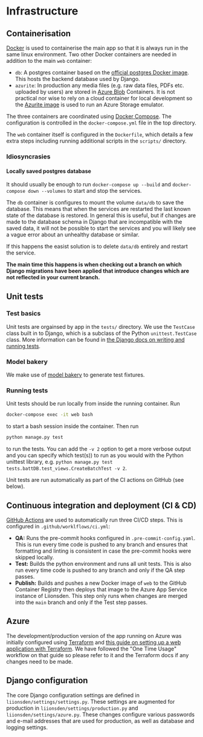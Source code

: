 # Infrastructure

## Containerisation

[Docker](https://www.docker.com/) is used to containerise the main app so that it is
always run in the same linux environment. Two other Docker containers are needed in
addition to the main `web` container:

- `db`: A postgres container based on the [official postgres Docker
  image](https://hub.docker.com/_/postgres). This hosts the backend database used by
  Django.
- `azurite`: In production any media files (e.g. raw data files, PDFs etc. uploaded by
  users) are stored in [Azure
  Blob](https://azure.microsoft.com/en-gb/products/storage/blobs) Containers. It is not  <!-- markdown-link-check-disable-line -->
  practical nor wise to rely on a cloud container for local development so the [Azurite
  image](https://hub.docker.com/_/microsoft-azure-storage-azurite) is used to run an
  Azure Storage emulator.

The three containers are coordinated using [Docker
Compose](https://docs.docker.com/compose/). The configuration is controlled in the
`docker-compose.yml` file in the top directory.

The `web` container itself is configured in the `Dockerfile`, which details a few extra
steps including running additional scripts in the `scripts/` directory.

### Idiosyncrasies

#### Locally saved postgres database

It should usually be enough to run `docker-compose up --build` and `docker-compose down
--volumes` to start and stop the services.

The `db` container is configures to mount the volume `data/db` to save the database.
This means that when the services are restarted the last known state of the database
is restored. In general this is useful, but if changes are made to the database schema
in Django that are incompatible with the saved data, it will not be possible to start
the services and you will likely see a vague error about an unhealthy database or
similar.

If this happens the easist solution is to delete `data/db` entirely and restart the
service.

**The main time this happens is when checking out a branch on which Django migrations
have been applied that introduce changes which are not reflected in your current
branch.**

## Unit tests

### Test basics

Unit tests are orgainsed by app in the `tests/` directory. We use the `TestCase` class
built in to Django, which is a subclass of the Python `unittest.TestCase` class. More
information can be found in [the Django docs on writing and running
tests](https://docs.djangoproject.com/en/4.1/topics/testing/overview/).

### Model bakery

We make use of [model bakery](https://model-bakery.readthedocs.io/en/latest/) to
generate test fixtures.

### Running tests

Unit tests should be run locally from inside the running container. Run

```bash
docker-compose exec -it web bash
```

to start a bash session inside the container. Then run

```python
python manage.py test
```

to run the tests. You can add the `-v 2` option to get a more verbose
output and you can specify which test(s)) to run as you would with the Python unittest
library, e.g. `python manage.py test tests.battDB.test_views.CreateBatchTest -v 2`.

Unit tests are run automatically as part of the CI actions on GitHub (see below).

## Continuous integration and deployment (CI  & CD)

[GitHub Actions](https://github.com/features/actions) are used to automatically run
three CI/CD steps. This is configured in `.github/worklflows/ci.yml`:

- **QA:** Runs the pre-commit hooks configured in `.pre-commit-config.yaml`. This is run
  every time code is pushed to any branch and ensures that formatting and linting is
  consistent in case the pre-commit hooks were skipped locally.
- **Test:** Builds the python environment and runs all unit tests. This is also run
  every time code is pushed to any branch and only if the QA step passes.
- **Publish:** Builds and pushes a new Docker image of `web` to the GitHub Container
  Registry then deploys that image to the Azure App Service instance of Liionsden. This
  step only runs when changes are merged into the `main` branch and only if the Test
  step passes.

## Azure

The development/production version of the app running on Azure was initially configured
using [Terraform](https://www.terraform.io/) and [this guide on setting up a web
application with
Terraform](https://github.com/ImperialCollegeLondon/terraform_web_app_configuration). We <!-- markdown-link-check-disable-line -->
have followed the "One Time Usage" workflow on that guide so please refer to it and the
Terraform docs if any changes need to be made.

## Django configuration

The core Django configuration settings are defined in `liionsden/settings/settings.py`.
These settings are augmented for production in `liionsden/settings/production.py` and
`liionsden/settings/azure.py`. These changes configure various passwords and e-mail
addresses that are used for production, as well as database and logging settings.
